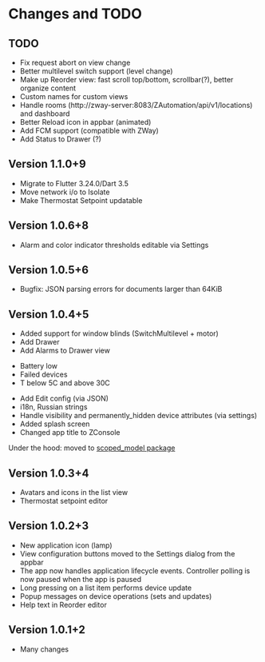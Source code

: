 # Changes and TODO

## TODO

* Fix request abort on view change
* Better multilevel switch support (level change)
* Make up Reorder view: fast scroll top/bottom, scrollbar(?), better organize content
* Custom names for custom views
* Handle rooms (http://zway-server:8083/ZAutomation/api/v1/locations) and dashboard
* Better Reload icon in appbar (animated)
* Add FCM support (compatible with ZWay)
* Add Status to Drawer (?)

## Version 1.1.0+9

* Migrate to Flutter 3.24.0/Dart 3.5
* Move network i/o to Isolate
* Make Thermostat Setpoint updatable

## Version 1.0.6+8

* Alarm and color indicator thresholds editable via Settings

## Version 1.0.5+6

* Bugfix: JSON parsing errors for documents larger than 64KiB
 
## Version 1.0.4+5

* Added support for window blinds (SwitchMultilevel + motor)
* Add Drawer
* Add Alarms to Drawer view
 - Battery low
 - Failed devices
 - T below 5C and above 30C
* Add Edit config (via JSON)
* i18n, Russian strings
* Handle visibility and permanently_hidden device attributes (via settings)
* Added splash screen
* Changed app title to ZConsole

Under the hood: moved to [scoped_model package](https://pub.dev/packages/scoped_model)
 
## Version 1.0.3+4

* Avatars and icons in the list view
* Thermostat setpoint editor

## Version 1.0.2+3

* New application icon (lamp)
* View configuration buttons moved to the Settings dialog from the appbar
* The app now handles application lifecycle events. Controller polling is now paused when the app is paused
* Long pressing on a list item performs device update
* Popup messages on device operations (sets and updates)
* Help text in Reorder editor 

## Version 1.0.1+2

* Many changes